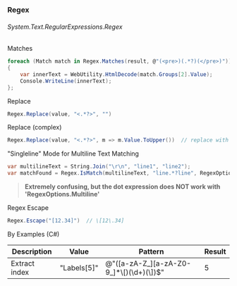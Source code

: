 ### Regex
###### System.Text.RegularExpressions.Regex

Matches
``` csharp
foreach (Match match in Regex.Matches(result, @"(<pre>)(.*?)(</pre>)"))  // cannot use 'var' here..
{
    var innerText = WebUtility.HtmlDecode(match.Groups[2].Value);
    Console.WriteLine(innerText);
};
```

Replace
``` csharp
Regex.Replace(value, "<.*?>", "")
```

Replace (complex)
``` csharp
Regex.Replace(value, "<.*?>", m => m.Value.ToUpper())  // replace with all caps
```

"Singleline" Mode for Multiline Text Matching
``` csharp
var multilineText = String.Join("\r\n", "line1", "line2");
var matchFound = Regex.IsMatch(multilineText, "line.*?line", RegexOptions.Singleline);  // true  
```

> **Extremely confusing, but the dot expression does NOT work with 'RegexOptions.Multiline'**

Regex Escape
``` csharp
Regex.Escape("[12.34]")  // \[12\.34]
```

By Examples (C#)

|Description|Value|Pattern|Result|
|-----|-----|-----|-----|
|Extract index|"Labels[5]"|@"([a-zA-Z_][a-zA-Z0-9_]*\\[)(\d+)(\\])$"|5|
